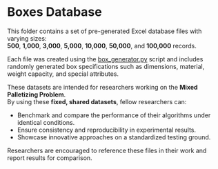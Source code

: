 # Boxes Database

This folder contains a set of pre-generated Excel database files with varying sizes:  
**500**, **1,000**, **3,000**, **5,000**, **10,000**, **50,000**, and **100,000** records.

Each file was created using the [box_generator.py](./box_generator.py) script and includes randomly generated box specifications such as dimensions, material, weight capacity, and special attributes.

These datasets are intended for researchers working on the **Mixed Palletizing Problem**.  
By using these **fixed, shared datasets**, fellow researchers can:
- Benchmark and compare the performance of their algorithms under identical conditions.
- Ensure consistency and reproducibility in experimental results.
- Showcase innovative approaches on a standardized testing ground.

Researchers are encouraged to reference these files in their work and report results for comparison.

